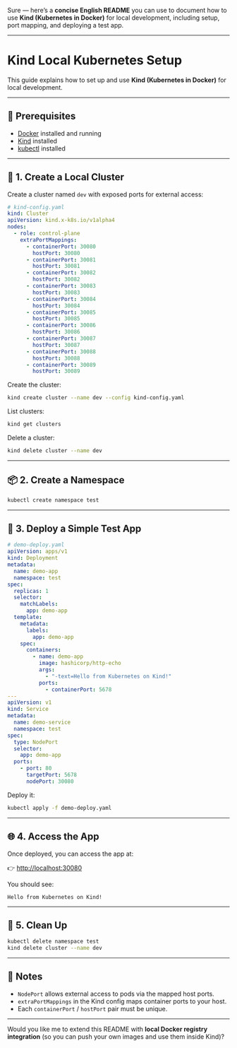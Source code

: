 Sure — here’s a **concise English README** you can use to document how to use **Kind (Kubernetes in Docker)** for local development, including setup, port mapping, and deploying a test app.

---

# Kind Local Kubernetes Setup

This guide explains how to set up and use **Kind (Kubernetes in Docker)** for local development.

---

## 🧩 Prerequisites

* [Docker](https://www.docker.com/) installed and running
* [Kind](https://kind.sigs.k8s.io/) installed
* [kubectl](https://kubernetes.io/docs/tasks/tools/) installed

---

## 🚀 1. Create a Local Cluster

Create a cluster named `dev` with exposed ports for external access:

```yaml
# kind-config.yaml
kind: Cluster
apiVersion: kind.x-k8s.io/v1alpha4
nodes:
  - role: control-plane
    extraPortMappings:
      - containerPort: 30080
        hostPort: 30080
      - containerPort: 30081
        hostPort: 30081
      - containerPort: 30082
        hostPort: 30082
      - containerPort: 30083
        hostPort: 30083
      - containerPort: 30084
        hostPort: 30084
      - containerPort: 30085
        hostPort: 30085
      - containerPort: 30086
        hostPort: 30086
      - containerPort: 30087
        hostPort: 30087
      - containerPort: 30088
        hostPort: 30088
      - containerPort: 30089
        hostPort: 30089
```

Create the cluster:

```bash
kind create cluster --name dev --config kind-config.yaml
```

List clusters:

```bash
kind get clusters
```

Delete a cluster:

```bash
kind delete cluster --name dev
```

---

## 📦 2. Create a Namespace

```bash
kubectl create namespace test
```

---

## 🧠 3. Deploy a Simple Test App

```yaml
# demo-deploy.yaml
apiVersion: apps/v1
kind: Deployment
metadata:
  name: demo-app
  namespace: test
spec:
  replicas: 1
  selector:
    matchLabels:
      app: demo-app
  template:
    metadata:
      labels:
        app: demo-app
    spec:
      containers:
        - name: demo-app
          image: hashicorp/http-echo
          args:
            - "-text=Hello from Kubernetes on Kind!"
          ports:
            - containerPort: 5678
---
apiVersion: v1
kind: Service
metadata:
  name: demo-service
  namespace: test
spec:
  type: NodePort
  selector:
    app: demo-app
  ports:
    - port: 80
      targetPort: 5678
      nodePort: 30080
```

Deploy it:

```bash
kubectl apply -f demo-deploy.yaml
```

---

## 🌐 4. Access the App

Once deployed, you can access the app at:

👉 [http://localhost:30080](http://localhost:30080)

You should see:

```
Hello from Kubernetes on Kind!
```

---

## 🧹 5. Clean Up

```bash
kubectl delete namespace test
kind delete cluster --name dev
```

---

## 🧭 Notes

* `NodePort` allows external access to pods via the mapped host ports.
* `extraPortMappings` in the Kind config maps container ports to your host.
* Each `containerPort` / `hostPort` pair must be unique.

---

Would you like me to extend this README with **local Docker registry integration** (so you can push your own images and use them inside Kind)?
